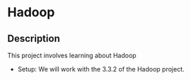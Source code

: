 # Hadoop

## Description
This project involves learning about Hadoop 
 * Setup: We will work with the 3.3.2 of the Hadoop project.
